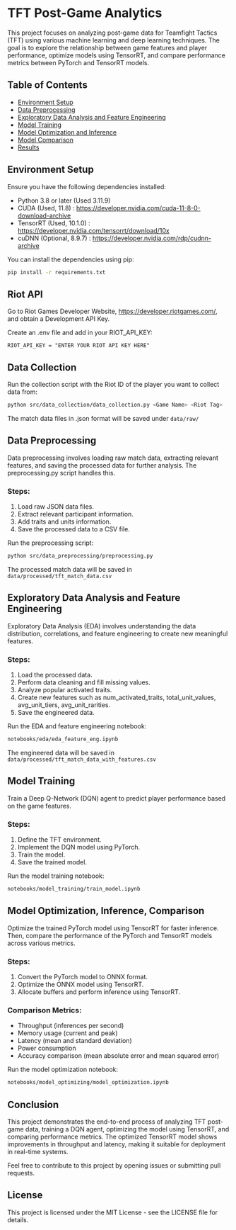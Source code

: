 # TFT Post-Game Analytics

This project focuses on analyzing post-game data for Teamfight Tactics (TFT) using various machine learning and deep learning techniques. The goal is to explore the relationship between game features and player performance, optimize models using TensorRT, and compare performance metrics between PyTorch and TensorRT models.

## Table of Contents
- [Environment Setup](#environment-setup)
- [Data Preprocessing](#data-preprocessing)
- [Exploratory Data Analysis and Feature Engineering](#exploratory-data-analysis-and-feature-engineering)
- [Model Training](#model-training)
- [Model Optimization and Inference](#model-optimization-and-inference)
- [Model Comparison](#model-comparison)
- [Results](#results)

## Environment Setup

Ensure you have the following dependencies installed:
- Python 3.8 or later (Used 3.11.9)
- CUDA (Used, 11.8) : https://developer.nvidia.com/cuda-11-8-0-download-archive
- TensorRT (Used, 10.1.0) : https://developer.nvidia.com/tensorrt/download/10x
- cuDNN (Optional, 8.9.7) : https://developer.nvidia.com/rdp/cudnn-archive 

You can install the dependencies using pip:

```bash
pip install -r requirements.txt
```

## Riot API

Go to Riot Games Developer Website, https://developer.riotgames.com/, and obtain a Development API Key.

Create an .env file and add in your RIOT_API_KEY:

```.env
RIOT_API_KEY = "ENTER YOUR RIOT API KEY HERE"
```

## Data Collection

Run the collection script with the Riot ID of the player you want to collect data from:

```bash
python src/data_collection/data_collection.py <Game Name> <Riot Tag>
```

The match data files in .json format will be saved under ``` data/raw/ ```

## Data Preprocessing

Data preprocessing involves loading raw match data, extracting relevant features, and saving the processed data for further analysis. The preprocessing.py script handles this.

### Steps:
1. Load raw JSON data files.
2. Extract relevant participant information.
3. Add traits and units information.
4. Save the processed data to a CSV file.

Run the preprocessing script:

```bash
python src/data_preprocessing/preprocessing.py
```

The processed match data will be saved in ``` data/processed/tft_match_data.csv ```

## Exploratory Data Analysis and Feature Engineering

Exploratory Data Analysis (EDA) involves understanding the data distribution, correlations, and feature engineering to create new meaningful features.

### Steps:
1. Load the processed data.
2. Perform data cleaning and fill missing values.
3. Analyze popular activated traits.
4. Create new features such as num_activated_traits, total_unit_values, avg_unit_tiers, avg_unit_rarities.
5. Save the engineered data.

Run the EDA and feature engineering notebook: 
```bash
notebooks/eda/eda_feature_eng.ipynb 
```

The engineered data will be saved in ``` data/processed/tft_match_data_with_features.csv ```

## Model Training
Train a Deep Q-Network (DQN) agent to predict player performance based on the game features.

### Steps:
1. Define the TFT environment.
2. Implement the DQN model using PyTorch.
3. Train the model.
4. Save the trained model.

Run the model training notebook:
```bash
notebooks/model_training/train_model.ipynb
```

## Model Optimization, Inference, Comparison
Optimize the trained PyTorch model using TensorRT for faster inference. Then, compare the performance of the PyTorch and TensorRT models across various metrics.

### Steps:
1. Convert the PyTorch model to ONNX format.
2. Optimize the ONNX model using TensorRT.
3. Allocate buffers and perform inference using TensorRT.

### Comparison Metrics:
- Throughput (inferences per second)
- Memory usage (current and peak)
- Latency (mean and standard deviation)
- Power consumption
- Accuracy comparison (mean absolute error and mean squared error)

Run the model optimization notebook:
```bash
notebooks/model_optimizing/model_optimization.ipynb
```

## Conclusion

This project demonstrates the end-to-end process of analyzing TFT post-game data, training a DQN agent, optimizing the model using TensorRT, and comparing performance metrics. The optimized TensorRT model shows improvements in throughput and latency, making it suitable for deployment in real-time systems.

Feel free to contribute to this project by opening issues or submitting pull requests.

## License
This project is licensed under the MIT License - see the LICENSE file for details.